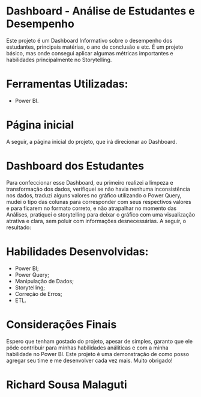 # Dashboard - Análise de Estudantes e Desempenho

Este projeto é um Dashboard Informativo sobre o desempenho dos estudantes, principais matérias, o ano de conclusão e etc. É um projeto básico, mas onde consegui aplicar
algumas métricas importantes e habilidades principalmente no Storytelling.

# Ferramentas Utilizadas:

- Power BI.

# Página inicial

A seguir, a página inicial do projeto, que irá direcionar ao Dashboard.


# Dashboard dos Estudantes

Para confeccionar esse Dashboard, eu primeiro realizei a limpeza e transformação dos dados, verifiquei se não havia nenhuma inconsistência nos dados, 
traduzi alguns valores no gráfico utilizando o Power Query, mudei o tipo das colunas para corresponder com seus respectivos valores e para ficarem no 
formato correto, e não atrapalhar no momento das Análises, pratiquei o storytelling para deixar o gráfico com uma visualização atrativa e clara, sem 
poluir com informações desnecessárias. A seguir, o resultado:



# Habilidades Desenvolvidas:

- Power BI;
- Power Query;
- Manipulação de Dados;
- Storytelling;
- Correção de Erros;
- ETL.

# Considerações Finais

Espero que tenham gostado do projeto, apesar de simples, garanto que ele pôde contribuir para minhas habilidades análiticas e com a minha habilidade no Power BI. Este projeto é
uma demonstração de como posso agregar seu time e me desenvolver cada vez mais. Muito obrigado!

# Richard Sousa Malaguti

